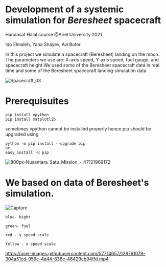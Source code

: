 # Development of a systemic simulation for ***Beresheet*** spacecraft

Handasat Halal course @Ariel University 2021

Ido Elmaleh, Yana Shayev, Avi Boter.

In this project we simulate a spacecraft (Beresheet) landing on the moon.
  The parameters we use are:
X-axis speed, Y-axis speed, fuel gauge, and spacecraft height
We used some of the Beresheet spacecraft data in real time and some of the Beresheet spacecraft landing simulation data

![Spacecraft_03](https://user-images.githubusercontent.com/57714657/128746782-f8759eae-3f03-42a0-8a35-144fb0b280d4.jpg)
# Prerequisuites 
```
pip install vpython
pip install matplotlib
```

sometimes vpython cannot be installed properly hence pip should be upgraded using
```
python -m pip install --upgrade pip
or
easy_install -U pip
```
![800px-Nusantara_Satu_Mission_-_47121969172](https://user-images.githubusercontent.com/57714657/128746814-2630e968-6d58-40cb-bc56-308f6f0892df.jpg)

# We based on data of Beresheet's simulation.

![Capture](https://user-images.githubusercontent.com/57714657/128760018-2f9b7ca7-3dc4-4f22-a274-1e519f53dd29.PNG)
```
blue- hight

green- fuel

red - y speed scale

Yellow - x speed scale

```
https://user-images.githubusercontent.com/57714657/128761079-304a51cd-959c-4a44-836c-46429cb94ffd.mp4

